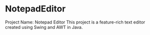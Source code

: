 # NotepadEditor
Project Name: Notepad Editor  This project is a feature-rich text editor created using Swing and AWT in Java. 
